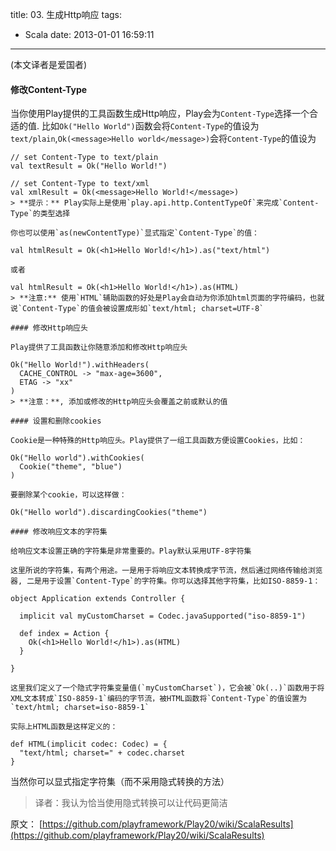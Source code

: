 title: 03. 生成Http响应
tags:
  - Scala
date: 2013-01-01 16:59:11
---

(本文译者是爱国者)

#### 修改Content-Type

当你使用Play提供的工具函数生成Http响应，Play会为`Content-Type`选择一个合适的值. 比如`Ok("Hello World")`函数会将`Content-Type`的值设为`text/plain`,`Ok(<message>Hello world</message>)`会将`Content-Type`的值设为

    // set Content-Type to text/plain
    val textResult = Ok("Hello World!")

    // set Content-Type to text/xml
    val xmlResult = Ok(<message>Hello World!</message>)
    > **提示：** Play实际上是使用`play.api.http.ContentTypeOf`来完成`Content-Type`的类型选择

    你也可以使用`as(newContentType)`显式指定`Content-Type`的值：

    val htmlResult = Ok(<h1>Hello World!</h1>).as("text/html")

    或者

    val htmlResult = Ok(<h1>Hello World!</h1>).as(HTML)
    > **注意:** 使用`HTML`辅助函数的好处是Play会自动为你添加html页面的字符编码，也就说`Content-Type`的值会被设置成形如`text/html; charset=UTF-8`

    #### 修改Http响应头

    Play提供了工具函数让你随意添加和修改Http响应头

    Ok("Hello World!").withHeaders(
      CACHE_CONTROL -> "max-age=3600", 
      ETAG -> "xx"
    )
    > **注意：**, 添加或修改的Http响应头会覆盖之前或默认的值

    #### 设置和删除cookies

    Cookie是一种特殊的Http响应头。Play提供了一组工具函数方便设置Cookies，比如：

    Ok("Hello world").withCookies(
      Cookie("theme", "blue")
    )

    要删除某个cookie，可以这样做：

    Ok("Hello world").discardingCookies("theme")

    #### 修改响应文本的字符集

    给响应文本设置正确的字符集是非常重要的。Play默认采用UTF-8字符集

    这里所说的字符集，有两个用途。一是用于将响应文本转换成字节流，然后通过网络传输给浏览器, 二是用于设置`Content-Type`的字符集。你可以选择其他字符集，比如ISO-8859-1：

    object Application extends Controller {

      implicit val myCustomCharset = Codec.javaSupported("iso-8859-1")

      def index = Action {
        Ok(<h1>Hello World!</h1>).as(HTML)
      }

    }

    这里我们定义了一个隐式字符集变量值(`myCustomCharset`)，它会被`Ok(..)`函数用于将XML文本转成`ISO-8859-1`编码的字节流，被HTML函数将`Content-Type`的值设置为`text/html; charset=iso-8859-1`

    实际上HTML函数是这样定义的：

    def HTML(implicit codec: Codec) = {
      "text/html; charset=" + codec.charset
    }

当然你可以显式指定字符集（而不采用隐式转换的方法）

> 译者：我认为恰当使用隐式转换可以让代码更简洁

原文： [https://github.com/playframework/Play20/wiki/ScalaResults](https://github.com/playframework/Play20/wiki/ScalaResults)